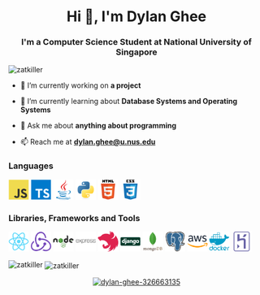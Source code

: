 <h1 align="center">Hi 👋, I'm Dylan Ghee</h1>
<h3 align="center">I'm a Computer Science Student at National University of Singapore</h3>

<p align="left"> 
  <img src="https://komarev.com/ghpvc/?username=zatkiller" alt="zatkiller" /> 
</p>

- 🔭 I’m currently working on **a project**

- 🌱 I’m currently learning about **Database Systems and Operating Systems**

- 💬 Ask me about **anything about programming**

- 📫 Reach me at **dylan.ghee@u.nus.edu**

### Languages
<p align="left">
  <img src="https://raw.githubusercontent.com/devicons/devicon/master/icons/javascript/javascript-original.svg" alt="javascript" width="40" height="40"/> 
  <img src="https://raw.githubusercontent.com/devicons/devicon/master/icons/typescript/typescript-original.svg" alt="javascript" width="40" height="40"/> 
  <img src="https://raw.githubusercontent.com/devicons/devicon/master/icons/java/java-original.svg" alt="java" width="40" height="40"/> 
  <img src="https://raw.githubusercontent.com/devicons/devicon/master/icons/python/python-original.svg" alt="python" width="40" height="40"/>
  <img src="https://raw.githubusercontent.com/devicons/devicon/master/icons/html5/html5-original-wordmark.svg" alt="html5" width="40" height="40"/> 
  <img src="https://raw.githubusercontent.com/devicons/devicon/master/icons/css3/css3-original-wordmark.svg" alt="css3" width="40" height="40"/> 
</p>

### Libraries, Frameworks and Tools
<p align="left">
  <img src="https://raw.githubusercontent.com/devicons/devicon/master/icons/react/react-original.svg" alt="react" width="40" height="40"/>  
  <img src="https://raw.githubusercontent.com/devicons/devicon/master/icons/redux/redux-original.svg" alt="redux" width="40" height="40"/>
  <img src="https://raw.githubusercontent.com/devicons/devicon/master/icons/nodejs/nodejs-original-wordmark.svg" alt="nodejs" width="40" height="40"/> 
  <img src="https://raw.githubusercontent.com/devicons/devicon/master/icons/express/express-original-wordmark.svg" alt="express" width="40" height="40"/> 
  <img src="https://raw.githubusercontent.com/devicons/devicon/master/icons/nestjs/nestjs-plain.svg" alt="nestjs" width="40" height="40"/> 
  <img src="https://raw.githubusercontent.com/devicons/devicon/master/icons/django/django-original.svg" alt="django" width="40" height="40"/> 
  <img src="https://raw.githubusercontent.com/devicons/devicon/master/icons/mongodb/mongodb-original-wordmark.svg" alt="mongodb" width="40" height="40"/> 
  <img src="https://raw.githubusercontent.com/devicons/devicon/master/icons/postgresql/postgresql-original.svg" alt="postgresql" width="40" height="40"/> 
  <img src="https://raw.githubusercontent.com/devicons/devicon/master/icons/amazonwebservices/amazonwebservices-original-wordmark.svg" alt="AWS" width="40" height="40"/> 
  <img src="https://raw.githubusercontent.com/devicons/devicon/master/icons/docker/docker-plain-wordmark.svg" alt="Docker" width="40" height="40"/> 
  <img src="https://raw.githubusercontent.com/devicons/devicon/master/icons/heroku/heroku-original.svg" alt="heroku" width="40" height="40"/>
</p>

<p>
  <img align="left" src="https://github-readme-stats.vercel.app/api/top-langs/?username=zatkiller&hide=TeX" alt="zatkiller" />
</p>

<p>&nbsp;<img align="center" src="https://github-readme-stats.vercel.app/api?username=zatkiller&show_icons=true" alt="zatkiller" /></p>

<p align="center">
  <a href="https://linkedin.com/in/dylan-ghee-326663135" target="blank">
    <img align="center" src="https://cdn.jsdelivr.net/npm/simple-icons@3.0.1/icons/linkedin.svg" alt="dylan-ghee-326663135" height="30" width="30" />
  </a>
</p>
